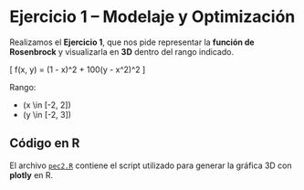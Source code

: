 # Ejercicio 1 – Modelaje y Optimización 

Realizamos el **Ejercicio 1**, que nos pide representar la **función de Rosenbrock** y visualizarla en **3D** dentro del rango indicado.

\[
f(x, y) = (1 - x)^2 + 100(y - x^2)^2
\]

Rango:
- \(x \in [-2, 2]\)
- \(y \in [-2, 3]\)

## Código en R
El archivo [`pec2.R`](pec2.R) contiene el script utilizado para generar la gráfica 3D con **plotly** en R.

